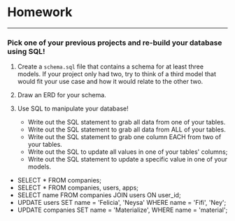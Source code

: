 # Homework
---

### Pick one of your previous projects and re-build your database using SQL!

1. Create a `schema.sql` file that contains a schema for at least three models.
If your project only had two, try to think of a third model that would fit your
use case and how it would relate to the other two.

2. Draw an ERD for your schema.

3. Use SQL to manipulate your database!
	- Write out the SQL statement to grab all data from one of your tables.
	- Write out the SQL statement to grab all data from ALL of your tables.
	- Write out the SQL statement to grab one column EACH from two of your tables.
	- Write out the SQL to update all values in one of your tables' columns;
	- Write out the SQL statement to update a specific value in one of your models.

- SELECT * FROM companies;
- SELECT * FROM companies, users, apps;
- SELECT name FROM companies JOIN users ON user_id;
- UPDATE users SET name = 'Felicia', 'Neysa' WHERE name = 'Fifi', 'Ney';
- UPDATE companies SET name = 'Materialize', WHERE name = 'material';
